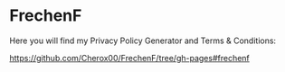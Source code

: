 # FrechenF
Here you will find my Privacy Policy Generator and Terms & Conditions:

https://github.com/Cherox00/FrechenF/tree/gh-pages#frechenf
